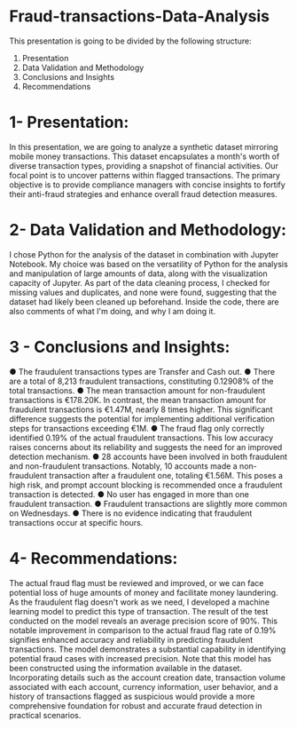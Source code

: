 # Fraud-transactions-Data-Analysis

This presentation is going to be divided by the following structure:
1. Presentation
2. Data Validation and Methodology
3. Conclusions and Insights
4. Recommendations


# 1- Presentation:
In this presentation, we are going to analyze a synthetic dataset mirroring mobile money transactions. This dataset encapsulates a month's worth of diverse transaction types, providing a snapshot of financial activities. Our focal point is to uncover patterns within flagged transactions. The primary objective is to provide compliance managers with concise insights to fortify their anti-fraud strategies and enhance overall fraud detection measures.

# 2- Data Validation and Methodology:
I chose Python for the analysis of the dataset in combination with Jupyter Notebook. My choice was based on the versatility of Python for the analysis and manipulation of large amounts of data, along with the visualization capacity of Jupyter. As part of the data cleaning process, I checked for missing values and duplicates, and none were found, suggesting that the dataset had likely been cleaned up beforehand.
Inside the code, there are also comments of what I'm doing, and why I am doing it.

# 3 - Conclusions and Insights:

● The fraudulent transactions types are Transfer and Cash out.
● There are a total of 8,213 fraudulent transactions, constituting 0.12908% of the total
transactions.
● The mean transaction amount for non-fraudulent transactions is €178.20K. In
contrast, the mean transaction amount for fraudulent transactions is €1.47M, nearly 8 times higher. This significant difference suggests the potential for implementing additional verification steps for transactions exceeding €1M.
● The fraud flag only correctly identified 0.19% of the actual fraudulent transactions. This low accuracy raises concerns about its reliability and suggests the need for an improved detection mechanism.
● 28 accounts have been involved in both fraudulent and non-fraudulent transactions. Notably, 10 accounts made a non-fraudulent transaction after a fraudulent one, totaling €1.56M. This poses a high risk, and prompt account blocking is recommended once a fraudulent transaction is detected.
● No user has engaged in more than one fraudulent transaction.
● Fraudulent transactions are slightly more common on Wednesdays.
● There is no evidence indicating that fraudulent transactions occur at specific hours.
 
# 4- Recommendations:
 The actual fraud flag must be reviewed and improved, or we can face potential loss of huge amounts of money and facilitate money laundering.
As the fraudulent flag doesn't work as we need, I developed a machine learning model to predict this type of transaction.
The result of the test conducted on the model reveals an average precision score of 90%. This notable improvement in comparison to the actual fraud flag rate of 0.19% signifies enhanced accuracy and reliability in predicting fraudulent transactions. The model demonstrates a substantial capability in identifying potential fraud cases with increased precision.
Note that this model has been constructed using the information available in the dataset. Incorporating details such as the account creation date, transaction volume associated with each account, currency information, user behavior, and a history of transactions flagged as suspicious would provide a more comprehensive foundation for robust and accurate fraud detection in practical scenarios.
